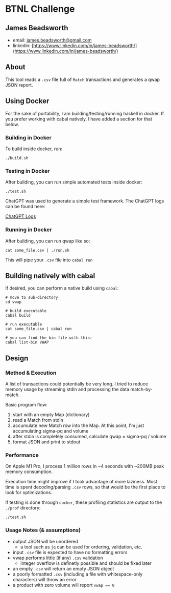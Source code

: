 # BTNL Challenge
## James Beadsworth
- email: james.beadsworth@gmail.com
- linkedin: [https://www.linkedin.com/in/james-beadsworth/](https://www.linkedin.com/in/james-beadsworth/)

## About
This tool reads a `.csv` file full of `Match` transactions and generates a qwap JSON report.


## Using Docker
For the sake of portability, I am building/testing/running haskell in docker.  If you prefer working with cabal natively, I have added a section for that below.


### Building in Docker

To build inside docker, run:

```
./build.sh
```


### Testing in Docker

After building, you can run simple automated tests inside docker:

```
./test.sh
```

ChatGPT was used to generate a simple test framework.  The ChatGPT logs can be found here:

[ChatGPT Logs](https://chatgpt.com/share/67039c63-e8f8-8008-9b99-1da6131124b9)


### Running in Docker

After building, you can run qwap like so:

```
cat some_file.csv | ./run.sh
```

This will pipe your `.csv` file into `cabal run`


## Building natively with cabal

If desired, you can perform a native build using `cabal`:

```
# move to sub-directory
cd vwap

# build executable
cabal build

# run executable
cat some_file.csv | cabal run

# you can find the bin file with this:
cabal list-bin VWAP
```


## Design

### Method & Execution
A list of transactions could potentially be very long.  I tried to reduce memory usage by streaming stdin and processing the data match-by-match.

Basic program flow:
1. start with an empty Map (dictionary)
2. read a Match from stdin
3. accumulate new Match row into the Map.  At this point, I'm just accumulating sigma-pq and volume
4. after stdin is completely consumed, calculate qwap = sigma-pq / volume
5. format JSON and print to stdout


### Performance
On Apple M1 Pro, I process 1 million rows in ~4 seconds with ~200MB peak memory consumption.

Execution time might improve if I took advantage of more laziness.  Most time is spent decoding/parsing `.csv` rows, so that would be the first place to look for optimizations.

If testing is done through `docker`, these profiling statistics are output to the `./prof` directory:

```
./test.sh
```

### Usage Notes (& assumptions)
- output JSON will be unordered
    - a tool such as `jq` can be used for ordering, validation, etc.
- input `.csv` file is expected to have no formatting errors
- vwap performs little (if any) `.csv` validation
    - integer overflow is definetly possible and should be fixed later
- an empty `.csv` will return an empty JSON object
- a poorly formatted `.csv` (including a file with whitespace-only characters) will throw an error
- a product with zero volume will report `vwap == 0`
